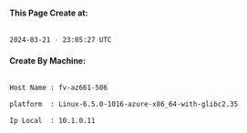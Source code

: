 
   
#### This Page Create at:

```bash

2024-03-21 - 23:05:27 UTC

```

#### Create By Machine:

```bash

Host Name : fv-az661-506

platform  : Linux-6.5.0-1016-azure-x86_64-with-glibc2.35

Ip Local  : 10.1.0.11

```

